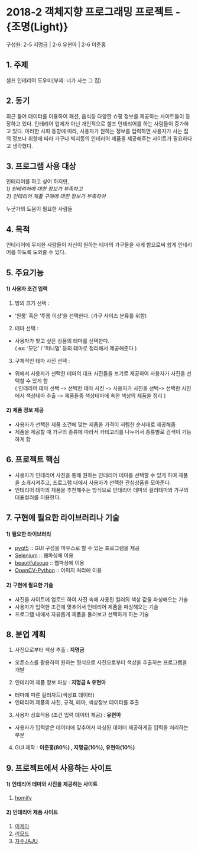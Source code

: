 # 2018-2 객체지향 프로그래밍 프로젝트 - **{조명(Light)}**
구성원: 2-5 지명금 | 2-6 유현아 | 2-6 이준홍

## 1. 주제  
셀프 인테리어 도우미(부제: 너가 사는 그 집)  

## 2. 동기
  최근 들어 데이터를 이용하여 패션, 음식등 다양한 쇼핑 정보를 제공하는 사이트들이 등장하고 있다. 인테리어 업체가 아닌 개인적으로 셀프 인테리어를 하는 사람들이 증가하고 있다. 이러한 사회 동향에 따라, 사용자가 원하는 정보를 입력하면  사용자가 사는 집의 정보나 취향에 따라 가구나 벽지등의 인테리어 제품을 제공해주는 사이트가 필요하다고 생각했다.


## 3. 프로그램 사용 대상
인테리어를 하고 싶어 하지만,  
*1) 인테리어에 대한 정보가 부족하고*  
*2) 인테리어 제품 구매에 대한 정보가 부족하여*  

누군가의 도움이 필요한 사람들  

## 4. 목적
인테리어에 무지한 사람들이 자신이 원하는 테마의 가구들을 사게 함으로써 쉽게 인테리어를 하도록 도와줄 수 있다.  

## 5. 주요기능  
#### 1) 사용자 조건 입력  
1. 방의 크기 선택 : 
- ‘원룸’ 혹은 ‘투룸 이상’을 선택한다. (가구 사이즈 분류를 위함)  
  
2. 테마 선택 : 
- 사용자가 찾고 싶은 상품의 테마를 선택한다.  
( ex: ‘모던’ / ‘미니멀’ 등의 테마로 정리해서 제공해준다 )  

3. 구체적인 테마 사진 선택 :  
- 위에서 사용자가 선택한 테마의 대표 사진들을 보기로 제공하여 사용자가 사진을 선택할 수 있게 함   
( 인테리어 테마 선택 -> 선택한 테마 사진 -> 사용자가 사진을 선택-> 선택한 사진에서 색상테마 추출 -> 제품들중 색상테마에 속한 색상의 제품을 정리 ) 

#### 2) 제품 정보 제공
- 사용자가 선택한 제품 조건에 맞는 제품을 가격이 저렴한 순서대로 제공해줌  
- 제품을 제공할 때 가구의 종류에 따라서 카테고리를 나누어서 종류별로 검색이 가능하게 함

## 6. 프로젝트 핵심
- 사용자가 인테리어 사진을 통해 원하는 인테리어 테마를 선택할 수 있게 하여 제품을 소개시켜주고, 프로그램 내에서 사용자가 선택한 관심상품을 모아준다.  
- 인테리어 테마의 제품을 추천해주는 방식으로 인테리어 테마의 컬러테마와 가구의 대표컬러를 이용한다.  

## 7. 구현에 필요한 라이브러리나 기술
#### 1) 필요한 라이브러리
- [pyqt5](https://pypi.org/project/PyQt5/) :: GUI 구성을 마우스로 할 수 있는 프로그램을 제공  
- [Selenium](https://www.seleniumhq.org/) :: 웹파싱에 이용  
- [beautifulsoup](https://www.crummy.com/software/BeautifulSoup/bs4/doc/) :: 웹파싱에 이용  
- [OpenCV-Python](https://opencv.org/) :: 이미지 처리에 이용  
  
#### 2) 구현에 필요한 기술
- 사진을 사이트에 업로드 하여 사진 속에 사용된 컬러의 색상 값을 파싱해오는 기술  
- 사용자가 입력한 조건에 맞추어서 인테리어 제품을 파싱해오는 기술  
- 프로그램 내에서 자유롭게 제품을 둘러보고 선택하게 하는 기술  


## 8. **분업 계획**  
1) 사진으로부터 색상 추출 : **지명금**  
  - 오픈소스를 활용하여 원하는 형식으로 사진으로부터 색상을 추출하는 프로그램을 개발  
  
2) 인테리어 제품 정보 파싱 : **지명금 & 유현아**  
  - 테마에 따른 컬러차트(색상표 데이터)  
  - 인테리어 제품의 사진, 규격, 테마, 색상정보 데이터를 추출  
  
3) 사용자 상호작용 (조건 입력 데이터 제공) : **유현아**    
  - 사용자가 입력받은 데이터에 맞추어서 파싱된 데이터 제공하게끔 입력을 처리하는 부분   
  
4) GUI 제작 : **이준홍(80%) , 지명금(10%), 유현아(10%)**    

## 9. 프로젝트에서 사용하는 사이트  
#### 1) 인테리어 테마와 사진을 제공하는 사이트
  1) [homify](https://www.homify.co.kr/rooms/living-room)  

#### 2) 인테리어 제품 사이트  
  1) [이케아](https://www.ikea.com/)
  2) [리모드](http://www.remod.co.kr/)
  3) [자주JAJU](http://living.sivillage.com/jaju/display/displayShop?temp=www.jaju.co.kr)  
